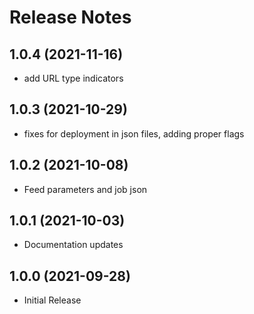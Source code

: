 # Release Notes

## 1.0.4 (2021-11-16)
* add URL type indicators

## 1.0.3 (2021-10-29)
* fixes for deployment in json files, adding proper flags

## 1.0.2 (2021-10-08)
* Feed parameters and job json

## 1.0.1 (2021-10-03)
* Documentation updates

## 1.0.0 (2021-09-28)
* Initial Release
